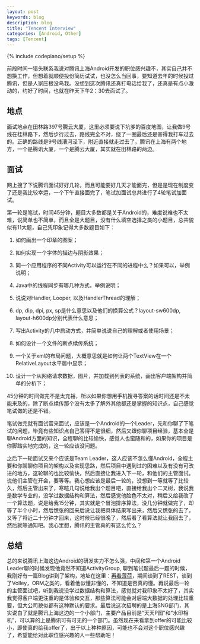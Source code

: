 ```yaml
---
layout: post
keywords: blog
description: blog
title: "Tencent Interview"
categories: [Android, Other]
tags: [Tencent]
---
```

{% include codepiano/setup %}

前段时间一猎头联系我说对腾讯上海Android开发的职位感兴趣不，其实自己并不想换工作，但想着就顺便投份简历试试，也没怎么当回事，要知道去年的时候投过腾讯，但是人家压根没鸟我。没想到这次腾讯还真打电话给我了，还真是有点小激动的，约好了时间，也就在昨天下午2：30去面试了。

## 地点

面试地点在田林路397号腾云大厦，这里必须要说下坑爹的百度地图，让我做9号线在桂林路下，然后步行过去，路线完全不对，绕了一圈最后还是害得我打车过去的。正确的路线是9号线漕河泾下，附近直接就走过去了，腾讯在上海有两个地方，一个是腾讯大厦，一个是腾云大厦，其实就在田林路的两边。

## 面试

网上搜了下说腾讯面试好好几轮，而且可能要好几天才能面完，但是是现在制度变了还是我比较幸运，一个下午直接面完了，笔试加面试总共进行了4轮笔试加面试。

第一轮是笔试，时间45分钟，题目大多数都是关于Android的，难度说难也不太难，说简单也不简单，而且全是大题目，没有什么填空选择之类的小题目，总共貌似有11大题，自己凭印象记得大多数题目如下：

1. 如何画出一个印章的图案；

2. 如何实现一个字体的描边与阴影效果；

3. 同一个应用程序的不同Activity可以运行在不同的进程中么？如果可以，举例说明；

4. Java中的线程同步有哪几种方式，举例说明；

5. 说说对Handler, Looper, 以及HandlerThread的理解；

6. dp, dip, dpi, px, sp是什么意思以及他们的换算公式？layout-sw600dp, layout-h600dp分别代表什么意思；

7. 写出Activity的几中启动方式，并简单说说自己的理解或者使用场景；

8. 如何设计一个文件的断点续传系统；

9. 一个关于xml的布局问题，大概意思就是如何让两个TextView在一个RelativeLayout水平居中显示；

10. 设计一个从网络请求数据，图片，并加载到列表的系统，画出客户端架构并简单的分析下；

45分钟的时间做完不是太充裕，所以如果你想用手机搜寻答案的话时间还是不太能来及的，除了断点续传那个没有太多了解外其他都还是掌握的知识点，自己感觉笔试做的还是不错。

笔试做完就有面试官来面试，应该是一个Android的一个Leader，先和你聊了下笔试的问题，毕竟有些知识点自己答得不是很细，然后又跟你聊项目经验，基本全是聊Android方面的知识，全程聊的比较愉快，感觉人也蛮随和的，如果你的项目是你脚踏实地完成的，这一轮应该没问题。

之后下一轮面试又来个应该是Team Leader，这人应该不怎么懂Android，全程主要和你聊聊你项目的架构以及实现思路，然后项目中遇到过的困难以及有没有可改进的地方，这轮聊的也比较愉快，然后直接让我进入下一轮，和他们的主管面试。说他们主管在开会，要等等。我心想应该是最后一轮的，没想到一等就等了比较久，然后主管出来了，寒暄几句说给我出个题目吧，直接给我出个二叉树，我说我是数学专业的，没学过数据结构和算法，然后感觉他脸色不太对，稍后又给我改了一个算法题，说是给我15分钟，其实就是个冒泡排序算法，没几分钟就做完了，却等了半个小时，然后慌张的回来后说让我把具体结果写出来，然后又慌张的去了，又等了将近二十分钟才回来，这时候已经很晚了，然后看了看算法就让我回去了，然后就等通知吧。我心里想，腾讯的主管真的有这么忙么？

## 总结

总的来说腾讯上海这边Android的研发实力不怎么强，中间和第一个Android Leader聊的时候发现他竟然不知道ActivityGroup, 聊到笔试题最后一题的时候，我刚好有一篇Blog讲到了架构，地址在这里：[再看薄荷](http://stormzhang.com/android/2014/03/08/review-boohee-architecture)，期间谈到了REST，谈到了Volley，ORM之类的，看着他似懂非懂的，不知道是否真的懂。再说最后一轮的主管面试吧，听到我说没学过数据结构和算法，感觉就对我印象不太好了，其实我觉得客户端更注重的是体验和交互，那些算法可能会对后端大数据的处理比较重要，但大公司貌似都有这种默认的要求。最后说这次招聘的是上海SNG部门，其实说白了就是腾讯上海这边的一个小部门，主要产品目前是“天天P图”和“水印相机”，可以算的上是腾讯可有可无的一个部门。虽然现在来看拿到offer的可能比较小，即使真的给我offer了，出于以上种种原因，可能也不会对这个职位感兴趣了，希望能给对此职位感兴趣的人一些帮助吧！


